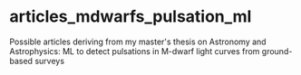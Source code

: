 # articles_mdwarfs_pulsation_ml
Possible articles deriving from my master's thesis on Astronomy and Astrophysics: ML to detect pulsations in M-dwarf light curves from ground-based surveys
